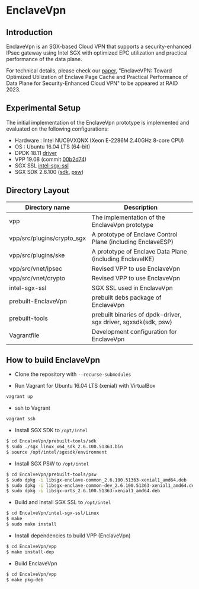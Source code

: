 EnclaveVpn
========================

## Introduction

EnclaveVpn is an SGX-based Cloud VPN that supports a security-enhanced IPsec gateway using Intel SGX with optimized EPC utilization and practical performance of the data plane.

For technical details, please check our [paper](https://dl.acm.org/doi/10.1145/3607199.3607210), "EnclaveVPN: Toward Optimized Utilization of Enclave Page Cache and Practical Performance of Data Plane for Security-Enhanced Cloud VPN" to be appeared at RAID 2023.


## Experimental Setup

The initial implementation of the EnclaveVpn prototype is implemented and evaluated on the following configurations:

* Hardware : Intel NUC9VXQNX (Xeon E-2286M 2.40GHz 8-core CPU)
* OS : Ubuntu 16.04 LTS (64-bit)
* DPDK 18.11 [driver](./prebuilt-tools/dpdk-driver)
* VPP 19.08 (commit [00b2d74](https://github.com/FDio/vpp/commit/00b2d74d1f58b9357e8d955ad7410fb608490904))
* SGX SSL [intel-sgx-ssl](https://github.com/jmpetrus/intel-sgx-ssl)
* SGX SDK 2.6.100 ([sdk](./prebuilt-tools/sdk), [psw](./prebuilt-tools/psw))

## Directory Layout

| Directory name                    | Description                                                    |
| ----------------------------------| -------------------------------------------------------------- |
| vpp                               | The implementation of the EnclaveVpn prototype                 |
| vpp/src/plugins/crypto\_sgx       | A prototype of Enclave Control Plane (including EnclaveESP)    |
| vpp/src/plugins/ske               | A prototype of Enclave Data Plane (including EnclaveIKE)       |
| vpp/src/vnet/ipsec                | Revised VPP to use EnclaveVpn                                  |
| vpp/src/vnet/crypto               | Revised VPP to use EnclaveVpn                                  |
| intel-sgx-ssl                     | SGX SSL used in EnclaveVpn                                     |
| prebuilt-EnclaveVpn               | prebuilt debs package of EnclaveVpn                            |
| prebuilt-tools                    | prebuilt binaries of dpdk-driver, sgx driver, sgxsdk(sdk, psw) |
| Vagrantfile                       | Development configuration for EnclaveVpn                       |

## How to build EnclaveVpn
* Clone the repository with `--recurse-submodules`

* Run Vagrant for Ubuntu 16.04 LTS (xenial) with VirtualBox

```sh
vagrant up
```

* ssh to Vagrant

```sh
vagrant ssh
```

* Install SGX SDK to `/opt/intel`

```sh
$ cd EncalveVpn/prebuilt-tools/sdk
$ sudo ./sgx_linux_x64_sdk_2.6.100.51363.bin
$ source /opt/intel/sgxsdk/environment
```

* Install SGX PSW to `/opt/intel`

```sh
$ cd EncalveVpn/prebuilt-tools/psw
$ sudo dpkg -i libsgx-enclave-common_2.6.100.51363-xenial1_amd64.deb
$ sudo dpkg -i libsgx-enclave-common-dev_2.6.100.51363-xenial1_amd64.deb
$ sudo dpkg -i libsgx-urts_2.6.100.51363-xenial1_amd64.deb
```

* Build and Install SGX SSL to `/opt/intel`

```sh
$ cd EncalveVpn/intel-sgx-ssl/Linux
$ make
$ sudo make install
```

* Install dependencies to build VPP (EnclaveVpn)

```sh
$ cd EncalveVpn/vpp
$ make install-dep
```

* Build EnclaveVpn

```sh
$ cd EncalveVpn/vpp
$ make pkg-deb
```


